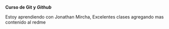 **Curso de Git y _Github_**

Estoy aprendiendo con Jonathan Mircha, Excelentes clases
agregando mas contenido al redme
